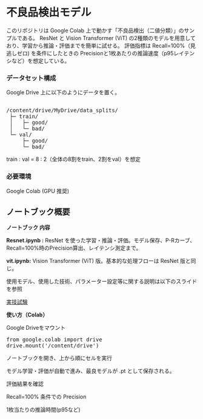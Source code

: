 # 不良品検出モデル

このリポジトリは Google Colab 上で動かす「不良品検出（二値分類）」のサンプルである。
ResNet と Vision Transformer (ViT) の2種類のモデルを用意しており、学習から推論・評価までを簡単に試せる。
評価指標は
 Recall=100%（見逃しゼロ) を条件にしたときの Precisionと1枚あたりの推論速度（p95レイテンシなど）を想定している。

### データセット構成

Google Drive 上に以下のようにデータを置く。
<pre> 
/content/drive/MyDrive/data_splits/
 ├─ train/
 │   ├─ good/
 │   └─ bad/
 └─ val/
     ├─ good/
     └─ bad/
</pre>

train : val = 8 : 2（全体の8割をtrain、2割をval）を想定

### 必要環境

Google Colab (GPU 推奨)

## ノートブック概要
**ノートブック	内容**

**Resnet.ipynb :** 	ResNet を使った学習・推論・評価。モデル保存、P-Rカーブ、Recall=100%時のPrecision算出、レイテンシ測定まで。

**vit.ipynb:**	Vision Transformer (ViT) 版。基本的な処理フローは ResNet 版と同じ。

使用モデル、使用した技術、パラメーター設定等に関する説明は以下のスライドを参照

[実技試験](https://docs.google.com/presentation/d/1B_NXR9ZgPZRWpQIvnW2mIzqJYDfjqxg9b89Ef2UTvDg/edit?usp=sharing)

**使い方（Colab）**

Google Driveをマウント
<pre>
from google.colab import drive
drive.mount('/content/drive')
</pre>

ノートブックを開き、上から順にセルを実行

モデル学習・評価が自動で進み、最良モデルが .pt として保存される。

評価結果を確認

Recall=100% 条件での Precision

1枚当たりの推論時間(p95など)

